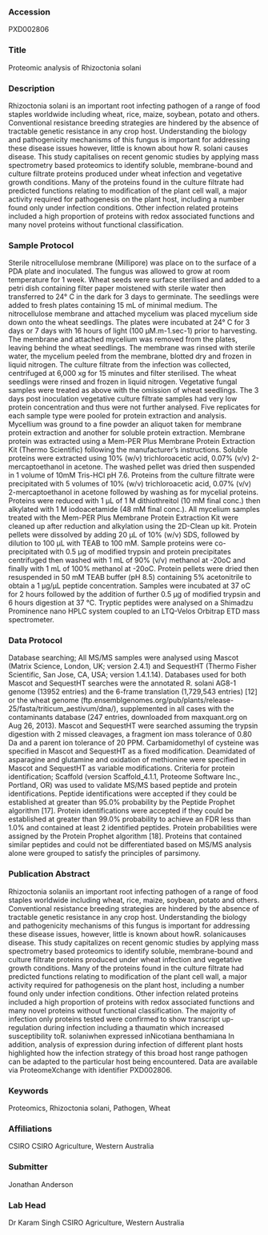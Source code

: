 ### Accession
PXD002806

### Title
Proteomic analysis of Rhizoctonia solani

### Description
Rhizoctonia solani is an important root infecting pathogen of a range of food staples worldwide including wheat, rice, maize, soybean, potato and others. Conventional resistance breeding strategies are hindered by the absence of tractable genetic resistance in any crop host. Understanding the biology and pathogenicity mechanisms of this fungus is important for addressing these disease issues however, little is known about how R. solani causes disease. This study capitalises on recent genomic studies by applying mass spectrometry based proteomics to identify soluble, membrane-bound and culture filtrate proteins produced under wheat infection and vegetative growth conditions. Many of the proteins found in the culture filtrate had predicted functions relating to modification of the plant cell wall, a major activity required for pathogenesis on the plant host, including a number found only under infection conditions. Other infection related proteins included a high proportion of proteins with redox associated functions and many novel proteins without functional classification.

### Sample Protocol
Sterile nitrocellulose membrane (Millipore) was place on to the surface of a PDA plate and inoculated. The fungus was allowed to grow at room temperature for 1 week. Wheat seeds were surface sterilised and added to a petri dish containing filter paper moistened with sterile water then transferred to 24° C in the dark for 3 days to germinate. The seedlings were added to fresh plates containing 15 mL of minimal medium. The nitrocellulose membrane and attached mycelium was placed mycelium side down onto the wheat seedlings. The plates were incubated at 24° C for 3 days or 7 days with 16 hours of light (100 µM.m-1.sec-1) prior to harvesting. The membrane and attached mycelium was removed from the plates, leaving behind the wheat seedlings. The membrane was rinsed with sterile water, the mycelium peeled from the membrane, blotted dry and frozen in liquid nitrogen. The culture filtrate from the infection was collected, centrifuged at 6,000 xg for 15 minutes and filter sterilised. The wheat seedlings were rinsed and frozen in liquid nitrogen. Vegetative fungal samples were treated as above with the omission of wheat seedlings. The 3 days post inoculation vegetative culture filtrate samples had very low protein concentration and thus were not further analysed. Five replicates for each sample type were pooled for protein extraction and analysis. Mycellium was ground to a fine powder an aliquot taken for membrane protein extraction and another for soluble protein extraction. Membrane protein was extracted using a Mem-PER Plus Membrane Protein Extraction Kit (Thermo Scientific) following the manufacturer’s instructions. Soluble proteins were extracted using 10% (w/v) trichloroacetic acid, 0.07% (v/v) 2-mercaptoethanol in acetone. The washed pellet was dried then suspended in 1 volume of 10mM Tris-HCl pH 7.6. Proteins from the culture filtrate were precipitated with 5 volumes of 10% (w/v) trichloroacetic acid, 0.07% (v/v) 2-mercaptoethanol in acetone followed by washing as for mycelial proteins.  Proteins were reduced with 1 µL of 1 M dithiothreitol (10 mM final conc.) then alkylated with 1 M iodoacetamide (48 mM final conc.). All mycelium samples treated with the Mem-PER Plus Membrane Protein Extraction Kit were cleaned up after reduction and alkylation using the 2D-Clean up kit. Protein pellets were dissolved by adding 20 µL of 10% (w/v) SDS, followed by dilution to 100 µL with TEAB to 100 mM. Sample proteins were co-precipitated with 0.5 µg of modified trypsin and protein precipitates centrifuged then washed with 1 mL of 90% (v/v) methanol at -20oC and finally with 1 mL of 100% methanol at -20oC. Protein pellets were dried then resuspended in 50 mM TEAB buffer (pH 8.5) containing 5% acetonitrile to obtain a 1 µg/µL peptide concentration. Samples were incubated at 37 oC for 2 hours followed by the addition of further 0.5 µg of modified trypsin and 6 hours digestion at 37 °C.  Tryptic peptides were analysed on a Shimadzu Prominence nano HPLC system coupled to an LTQ-Velos Orbitrap ETD mass spectrometer.

### Data Protocol
Database searching; All MS/MS samples were analysed using Mascot (Matrix Science, London, UK; version 2.4.1) and SequestHT (Thermo Fisher Scientific, San Jose, CA, USA; version 1.4.1.14). Databases used for both Mascot and SequestHT searches were the annotated R. solani AG8-1 genome (13952 entries) and the 6-frame translation (1,729,543 entries) [12] or the wheat genome (ftp.ensemblgenomes.org/pub/plants/release-25/fasta/triticum_aestivum/dna/), supplemented in all cases with the contaminants database (247 entries, downloaded from  maxquant.org on Aug 26, 2013). Mascot and SequestHT were searched assuming the trypsin digestion with 2 missed cleavages, a fragment ion mass tolerance of 0.80 Da and a parent ion tolerance of 20 PPM. Carbamidomethyl of cysteine was specified in Mascot and SequestHT as a fixed modification. Deamidated of asparagine and glutamine and oxidation of methionine were specified in Mascot and SequestHT as variable modifications. Criteria for protein identification; Scaffold (version Scaffold_4.1.1, Proteome Software Inc., Portland, OR) was used to validate MS/MS based peptide and protein identifications. Peptide identifications were accepted if they could be established at greater than 95.0% probability by the Peptide Prophet algorithm [17]. Protein identifications were accepted if they could be established at greater than 99.0% probability to achieve an FDR less than 1.0% and contained at least 2 identified peptides.  Protein probabilities were assigned by the Protein Prophet algorithm [18]. Proteins that contained similar peptides and could not be differentiated based on MS/MS analysis alone were grouped to satisfy the principles of parsimony.

### Publication Abstract
Rhizoctonia solaniis an important root infecting pathogen of a range of food staples worldwide including wheat, rice, maize, soybean, potato and others. Conventional resistance breeding strategies are hindered by the absence of tractable genetic resistance in any crop host. Understanding the biology and pathogenicity mechanisms of this fungus is important for addressing these disease issues, however, little is known about howR. solanicauses disease. This study capitalizes on recent genomic studies by applying mass spectrometry based proteomics to identify soluble, membrane-bound and culture filtrate proteins produced under wheat infection and vegetative growth conditions. Many of the proteins found in the culture filtrate had predicted functions relating to modification of the plant cell wall, a major activity required for pathogenesis on the plant host, including a number found only under infection conditions. Other infection related proteins included a high proportion of proteins with redox associated functions and many novel proteins without functional classification. The majority of infection only proteins tested were confirmed to show transcript up-regulation during infection including a thaumatin which increased susceptibility toR. solaniwhen expressed inNicotiana benthamiana In addition, analysis of expression during infection of different plant hosts highlighted how the infection strategy of this broad host range pathogen can be adapted to the particular host being encountered. Data are available via ProteomeXchange with identifier PXD002806.

### Keywords
Proteomics, Rhizoctonia solani, Pathogen, Wheat

### Affiliations
CSIRO
CSIRO Agriculture, Western Australia

### Submitter
Jonathan Anderson

### Lab Head
Dr Karam Singh
CSIRO Agriculture, Western Australia


